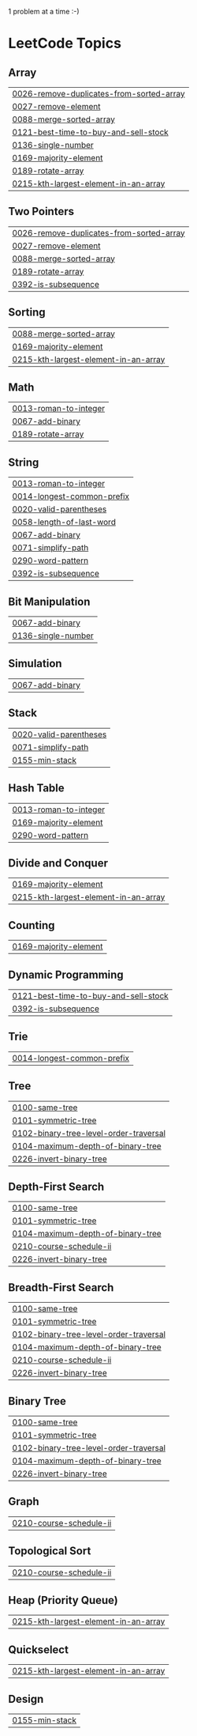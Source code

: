 1 problem at a time :-)

<!---LeetCode Topics Start-->
# LeetCode Topics
## Array
|  |
| ------- |
| [0026-remove-duplicates-from-sorted-array](https://github.com/Sushma-Nandiyawar/LeetCode/tree/master/0026-remove-duplicates-from-sorted-array) |
| [0027-remove-element](https://github.com/Sushma-Nandiyawar/LeetCode/tree/master/0027-remove-element) |
| [0088-merge-sorted-array](https://github.com/Sushma-Nandiyawar/LeetCode/tree/master/0088-merge-sorted-array) |
| [0121-best-time-to-buy-and-sell-stock](https://github.com/Sushma-Nandiyawar/LeetCode/tree/master/0121-best-time-to-buy-and-sell-stock) |
| [0136-single-number](https://github.com/Sushma-Nandiyawar/LeetCode/tree/master/0136-single-number) |
| [0169-majority-element](https://github.com/Sushma-Nandiyawar/LeetCode/tree/master/0169-majority-element) |
| [0189-rotate-array](https://github.com/Sushma-Nandiyawar/LeetCode/tree/master/0189-rotate-array) |
| [0215-kth-largest-element-in-an-array](https://github.com/Sushma-Nandiyawar/LeetCode/tree/master/0215-kth-largest-element-in-an-array) |
## Two Pointers
|  |
| ------- |
| [0026-remove-duplicates-from-sorted-array](https://github.com/Sushma-Nandiyawar/LeetCode/tree/master/0026-remove-duplicates-from-sorted-array) |
| [0027-remove-element](https://github.com/Sushma-Nandiyawar/LeetCode/tree/master/0027-remove-element) |
| [0088-merge-sorted-array](https://github.com/Sushma-Nandiyawar/LeetCode/tree/master/0088-merge-sorted-array) |
| [0189-rotate-array](https://github.com/Sushma-Nandiyawar/LeetCode/tree/master/0189-rotate-array) |
| [0392-is-subsequence](https://github.com/Sushma-Nandiyawar/LeetCode/tree/master/0392-is-subsequence) |
## Sorting
|  |
| ------- |
| [0088-merge-sorted-array](https://github.com/Sushma-Nandiyawar/LeetCode/tree/master/0088-merge-sorted-array) |
| [0169-majority-element](https://github.com/Sushma-Nandiyawar/LeetCode/tree/master/0169-majority-element) |
| [0215-kth-largest-element-in-an-array](https://github.com/Sushma-Nandiyawar/LeetCode/tree/master/0215-kth-largest-element-in-an-array) |
## Math
|  |
| ------- |
| [0013-roman-to-integer](https://github.com/Sushma-Nandiyawar/LeetCode/tree/master/0013-roman-to-integer) |
| [0067-add-binary](https://github.com/Sushma-Nandiyawar/LeetCode/tree/master/0067-add-binary) |
| [0189-rotate-array](https://github.com/Sushma-Nandiyawar/LeetCode/tree/master/0189-rotate-array) |
## String
|  |
| ------- |
| [0013-roman-to-integer](https://github.com/Sushma-Nandiyawar/LeetCode/tree/master/0013-roman-to-integer) |
| [0014-longest-common-prefix](https://github.com/Sushma-Nandiyawar/LeetCode/tree/master/0014-longest-common-prefix) |
| [0020-valid-parentheses](https://github.com/Sushma-Nandiyawar/LeetCode/tree/master/0020-valid-parentheses) |
| [0058-length-of-last-word](https://github.com/Sushma-Nandiyawar/LeetCode/tree/master/0058-length-of-last-word) |
| [0067-add-binary](https://github.com/Sushma-Nandiyawar/LeetCode/tree/master/0067-add-binary) |
| [0071-simplify-path](https://github.com/Sushma-Nandiyawar/LeetCode/tree/master/0071-simplify-path) |
| [0290-word-pattern](https://github.com/Sushma-Nandiyawar/LeetCode/tree/master/0290-word-pattern) |
| [0392-is-subsequence](https://github.com/Sushma-Nandiyawar/LeetCode/tree/master/0392-is-subsequence) |
## Bit Manipulation
|  |
| ------- |
| [0067-add-binary](https://github.com/Sushma-Nandiyawar/LeetCode/tree/master/0067-add-binary) |
| [0136-single-number](https://github.com/Sushma-Nandiyawar/LeetCode/tree/master/0136-single-number) |
## Simulation
|  |
| ------- |
| [0067-add-binary](https://github.com/Sushma-Nandiyawar/LeetCode/tree/master/0067-add-binary) |
## Stack
|  |
| ------- |
| [0020-valid-parentheses](https://github.com/Sushma-Nandiyawar/LeetCode/tree/master/0020-valid-parentheses) |
| [0071-simplify-path](https://github.com/Sushma-Nandiyawar/LeetCode/tree/master/0071-simplify-path) |
| [0155-min-stack](https://github.com/Sushma-Nandiyawar/LeetCode/tree/master/0155-min-stack) |
## Hash Table
|  |
| ------- |
| [0013-roman-to-integer](https://github.com/Sushma-Nandiyawar/LeetCode/tree/master/0013-roman-to-integer) |
| [0169-majority-element](https://github.com/Sushma-Nandiyawar/LeetCode/tree/master/0169-majority-element) |
| [0290-word-pattern](https://github.com/Sushma-Nandiyawar/LeetCode/tree/master/0290-word-pattern) |
## Divide and Conquer
|  |
| ------- |
| [0169-majority-element](https://github.com/Sushma-Nandiyawar/LeetCode/tree/master/0169-majority-element) |
| [0215-kth-largest-element-in-an-array](https://github.com/Sushma-Nandiyawar/LeetCode/tree/master/0215-kth-largest-element-in-an-array) |
## Counting
|  |
| ------- |
| [0169-majority-element](https://github.com/Sushma-Nandiyawar/LeetCode/tree/master/0169-majority-element) |
## Dynamic Programming
|  |
| ------- |
| [0121-best-time-to-buy-and-sell-stock](https://github.com/Sushma-Nandiyawar/LeetCode/tree/master/0121-best-time-to-buy-and-sell-stock) |
| [0392-is-subsequence](https://github.com/Sushma-Nandiyawar/LeetCode/tree/master/0392-is-subsequence) |
## Trie
|  |
| ------- |
| [0014-longest-common-prefix](https://github.com/Sushma-Nandiyawar/LeetCode/tree/master/0014-longest-common-prefix) |
## Tree
|  |
| ------- |
| [0100-same-tree](https://github.com/Sushma-Nandiyawar/LeetCode/tree/master/0100-same-tree) |
| [0101-symmetric-tree](https://github.com/Sushma-Nandiyawar/LeetCode/tree/master/0101-symmetric-tree) |
| [0102-binary-tree-level-order-traversal](https://github.com/Sushma-Nandiyawar/LeetCode/tree/master/0102-binary-tree-level-order-traversal) |
| [0104-maximum-depth-of-binary-tree](https://github.com/Sushma-Nandiyawar/LeetCode/tree/master/0104-maximum-depth-of-binary-tree) |
| [0226-invert-binary-tree](https://github.com/Sushma-Nandiyawar/LeetCode/tree/master/0226-invert-binary-tree) |
## Depth-First Search
|  |
| ------- |
| [0100-same-tree](https://github.com/Sushma-Nandiyawar/LeetCode/tree/master/0100-same-tree) |
| [0101-symmetric-tree](https://github.com/Sushma-Nandiyawar/LeetCode/tree/master/0101-symmetric-tree) |
| [0104-maximum-depth-of-binary-tree](https://github.com/Sushma-Nandiyawar/LeetCode/tree/master/0104-maximum-depth-of-binary-tree) |
| [0210-course-schedule-ii](https://github.com/Sushma-Nandiyawar/LeetCode/tree/master/0210-course-schedule-ii) |
| [0226-invert-binary-tree](https://github.com/Sushma-Nandiyawar/LeetCode/tree/master/0226-invert-binary-tree) |
## Breadth-First Search
|  |
| ------- |
| [0100-same-tree](https://github.com/Sushma-Nandiyawar/LeetCode/tree/master/0100-same-tree) |
| [0101-symmetric-tree](https://github.com/Sushma-Nandiyawar/LeetCode/tree/master/0101-symmetric-tree) |
| [0102-binary-tree-level-order-traversal](https://github.com/Sushma-Nandiyawar/LeetCode/tree/master/0102-binary-tree-level-order-traversal) |
| [0104-maximum-depth-of-binary-tree](https://github.com/Sushma-Nandiyawar/LeetCode/tree/master/0104-maximum-depth-of-binary-tree) |
| [0210-course-schedule-ii](https://github.com/Sushma-Nandiyawar/LeetCode/tree/master/0210-course-schedule-ii) |
| [0226-invert-binary-tree](https://github.com/Sushma-Nandiyawar/LeetCode/tree/master/0226-invert-binary-tree) |
## Binary Tree
|  |
| ------- |
| [0100-same-tree](https://github.com/Sushma-Nandiyawar/LeetCode/tree/master/0100-same-tree) |
| [0101-symmetric-tree](https://github.com/Sushma-Nandiyawar/LeetCode/tree/master/0101-symmetric-tree) |
| [0102-binary-tree-level-order-traversal](https://github.com/Sushma-Nandiyawar/LeetCode/tree/master/0102-binary-tree-level-order-traversal) |
| [0104-maximum-depth-of-binary-tree](https://github.com/Sushma-Nandiyawar/LeetCode/tree/master/0104-maximum-depth-of-binary-tree) |
| [0226-invert-binary-tree](https://github.com/Sushma-Nandiyawar/LeetCode/tree/master/0226-invert-binary-tree) |
## Graph
|  |
| ------- |
| [0210-course-schedule-ii](https://github.com/Sushma-Nandiyawar/LeetCode/tree/master/0210-course-schedule-ii) |
## Topological Sort
|  |
| ------- |
| [0210-course-schedule-ii](https://github.com/Sushma-Nandiyawar/LeetCode/tree/master/0210-course-schedule-ii) |
## Heap (Priority Queue)
|  |
| ------- |
| [0215-kth-largest-element-in-an-array](https://github.com/Sushma-Nandiyawar/LeetCode/tree/master/0215-kth-largest-element-in-an-array) |
## Quickselect
|  |
| ------- |
| [0215-kth-largest-element-in-an-array](https://github.com/Sushma-Nandiyawar/LeetCode/tree/master/0215-kth-largest-element-in-an-array) |
## Design
|  |
| ------- |
| [0155-min-stack](https://github.com/Sushma-Nandiyawar/LeetCode/tree/master/0155-min-stack) |
<!---LeetCode Topics End-->